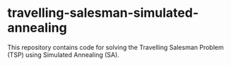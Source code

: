 # travelling-salesman-simulated-annealing
This repository contains code for solving the Travelling Salesman Problem (TSP) using Simulated Annealing (SA). 
